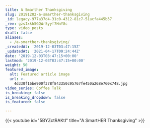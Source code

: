 ```yaml
---
title: A Smarther Thanksgiving
slug: 20191202-a-smarther-thanksgiving
_id: legacy-977a37d4-31c0-4312-81c7-51acfa445b37
_rev: gzsIxkhSGQWrSyyf7HnY8c
type: video_posts
draft: false
aliases:
  - /a-smarther-thanksgiving/
_createdAt: '2019-12-03T03:47:15Z'
_updatedAt: '2021-04-17T09:24:44Z'
date: '2019-12-03T03:47:15+00:00'
lastmod: '2019-12-03T03:47:15+00:00'
weight: 50
featured_image:
  alt: Featured article image
  url: >-
    4d330f16be900f378f843350c95767fe450a268e760x748.jpg
video_series: Coffee Talk
is_breaking: false
is_breaking_dropdown: false
is_featured: false

---
```

{{< youtube id="5BYZctRAKtI" title="A SmartHER Thanksgiving" >}}